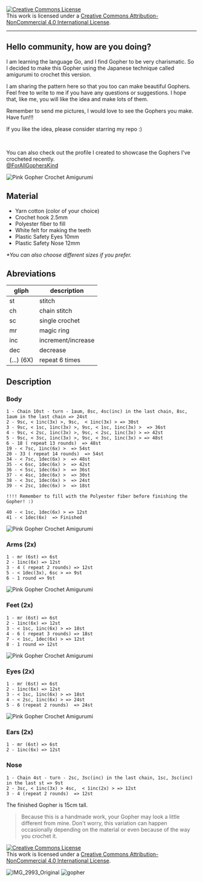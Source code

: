 <a rel="license" href="http://creativecommons.org/licenses/by-nc/4.0/"><img alt="Creative Commons License" style="border-width:0" src="https://i.creativecommons.org/l/by-nc/4.0/88x31.png" /></a><br />This work is licensed under a <a rel="license" href="http://creativecommons.org/licenses/by-nc/4.0/">Creative Commons Attribution-NonCommercial 4.0 International License</a>.

<hr>

## Hello community, how are you doing?

I am learning the language Go, and I find Gopher to be very charismatic. So I decided to make this Gopher using the Japanese technique called amigurumi to crochet this version.

I am sharing the pattern here so that you too can make beautiful Gophers. Feel free to write to me if you have any questions or suggestions.
I hope that, like me, you will like the idea and make lots of them.

Remember to send me pictures, I would love to see the Gophers you make.
Have fun!!!

If you like the idea, please consider starring my repo :)

 <br>
    <p>You can also check out the profile I created to showcase the Gophers I've crocheted recently.  
    <br>
    <a href="https://www.instagram.com/forallgopherskind?igsh=MXRqOWVyb3VqdnIwZQ%3D%3D&utm_source=qr">@ForAllGophersKind</a>
</p>

![Pink Gopher Crochet Amigurumi](./images/gopher.jpeg)


## Material

- Yarn cotton (color of your choice)
- Crochet hook 2.5mm
- Polyester fiber to fill
- White felt for making the teeth
- Plastic Safety Eyes 10mm
- Plastic Safety Nose 12mm

_\*You can also choose different sizes if you prefer._

## Abreviations

|gliph|description|
|-----|----------|
|st|stitch|
|ch|chain stitch|
|sc|single crochet|
|mr|magic ring|
|inc|increment/increase|
|dec|decrease|
|(...) (6X)|repeat 6 times|

## Description

### Body

```
1 - Chain 10st - turn - 1aum, 8sc, 4sc(inc) in the last chain, 8sc, 1aum in the last chain => 24st
2 - 9sc, < 1inc(3x) >, 9sc,  < 1inc(3x) > => 30st
3 - 9sc, < 1sc, 1inc(3x) >, 9sc, < 1sc, 1inc(3x) >  => 36st
4 - 9sc, < 2sc, 1inc(3x) >, 9sc, < 2sc, 1inc(3x) > => 42st
5 - 9sc, < 3sc, 1inc(3x) >, 9sc, < 3sc, 1inc(3x) > => 48st
6 - 18 ( repeat 13 rounds)  => 48st
19 - < 7sc, 1inc(6x) >  => 54st
20 - 33 ( repeat 14 rounds)  => 54st
34 - < 7sc, 1dec(6x) >  => 48st
35 - < 6sc, 1dec(6x) >  => 42st
36 - < 5sc, 1dec(6x) >  => 36st
37 - < 4sc, 1dec(6x) >  => 30st
38 - < 3sc, 1dec(6x) >  => 24st
39 - < 2sc, 1dec(6x) >  => 18st 

!!!! Remember to fill with the Polyester fiber before finishing the Gopher! :)

40 - < 1sc, 1dec(6x) > => 12st
41 - < 1dec(6x)  => Finished
```

![Pink Gopher Crochet Amigurumi](./images/arm.jpeg)

###  Arms (2x)

```
1 - mr (6st) => 6st
2 - 1inc(6x) => 12st
3 - 4 ( repeat 2 rounds) => 12st
5 - < 1dec(3x), 6sc > => 9st
6 - 1 round => 9st
```

![Pink Gopher Crochet Amigurumi](./images/feet.jpeg)

###  Feet (2x)

```
1 - mr (6st) => 6st
2 - 1inc(6x) => 12st
3 - < 1sc, 1inc(6x) > => 18st
4 - 6 ( repeat 3 rounds) => 18st
7 - < 1sc, 1dec(6x) > => 12st
8 - 1 round => 12st
```

![Pink Gopher Crochet Amigurumi](./images/profile.jpeg)

###  Eyes (2x)

```
1 - mr (6st) => 6st
2 - 1inc(6x) => 12st
3 - < 1sc, 1inc(6x) > => 18st
4 - < 2sc, 1inc(6x) > => 24st
5 - 6 (repeat 2 rounds)  => 24st
```

![Pink Gopher Crochet Amigurumi](./images/ears.jpeg)

###  Ears (2x)

```
1 - mr (6st) => 6st
2 - 1inc(6x) => 12st
```

###  Nose

```
1 - Chain 4st - turn - 2sc, 3sc(inc) in the last chain, 1sc, 3sc(inc) in the last st => 9st
2 - 3sc, < 1inc(3x) > 4sc,  < 1inc(2x) > => 12st
3 - 4 (repeat 2 rounds)  => 12st
```

The finished Gopher is 15cm tall.

> Because this is a handmade work, your Gopher may look a little different from mine. Don't worry, this variation can happen occasionally depending on the material or even because of the way you crochet it.

<a rel="license" href="http://creativecommons.org/licenses/by-nc/4.0/"><img alt="Creative Commons License" style="border-width:0" src="https://i.creativecommons.org/l/by-nc/4.0/88x31.png" /></a><br />This work is licensed under a <a rel="license" href="http://creativecommons.org/licenses/by-nc/4.0/">Creative Commons Attribution-NonCommercial 4.0 International License</a>.

![IMG_2993_Original](https://user-images.githubusercontent.com/42450397/235957720-800457cb-0f69-447e-b9de-e4a47cf21aff.JPG)
![gopher](https://user-images.githubusercontent.com/42450397/188402102-52aa502d-24bd-4ff3-a9ff-9dcf32d29ce9.jpg)

